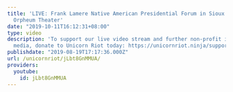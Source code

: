 ```yaml
---
title: 'LIVE: Frank Lamere Native American Presidential Forum in Sioux City, Iowa''s
  Orpheum Theater'
date: "2019-10-11T16:12:31+08:00"
type: video
description: 'To support our live video stream and further non-profit independent
  media, donate to Unicorn Riot today: https://unicornriot.ninja/support-our-work/'
publishdate: "2019-08-19T17:17:36.000Z"
url: /unicornriot/jLbt8GnMMUA/
providers:
  youtube:
    id: jLbt8GnMMUA
---
```

